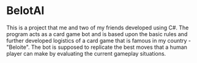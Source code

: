 # BelotAI
This is a project that me and two of my friends developed using C#. The program acts as a card game bot and is based upon the basic rules and further developed logistics of a card game 
that is famous in my country - "Beloite". The bot is supposed to replicate the best moves that a human player can make by evaluating the current gameplay situations. 
